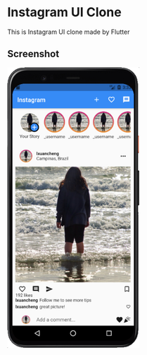# Instagram UI Clone

This is Instagram UI clone made by Flutter

## Screenshot

<img src="screenshot.jpg" alt="screenshot" style="max-width: 300px" />
